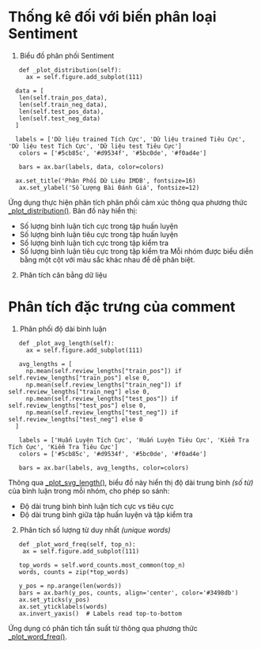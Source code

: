 # Thống kê đối với biến phân loại Sentiment

1. Biểu đồ phân phối Sentiment
```
   def _plot_distribution(self):
     ax = self.figure.add_subplot(111)

  data = [
   len(self.train_pos_data),
   len(self.train_neg_data),
   len(self.test_pos_data),
   len(self.test_neg_data)
  ]

  labels = ['Dữ liệu trained Tích Cực', 'Dữ liệu trained Tiêu Cực', 'Dữ liệu test Tích Cực', 'Dữ liệu test Tiêu Cực']
   colors = ['#5cb85c', '#d9534f', '#5bc0de', '#f0ad4e']

   bars = ax.bar(labels, data, color=colors)

  ax.set_title('Phân Phối Dữ Liệu IMDB', fontsize=16)
   ax.set_ylabel('Số Lượng Bài Đánh Giá', fontsize=12)
```
Ứng dụng thực hiện phân tích phân phối cảm xúc thông qua phương thức <ins>\_plot_distribution()</ins>.
Bản đồ này hiển thị:

- Số lượng bình luận tích cực trong tập huấn luyện
- Số lượng bình luận tiêu cực trong tập huấn luyện
- Số lượng bình luận tích cực trong tập kiểm tra
- Số lượng bình luận tiêu cực trong tập kiểm tra
  Mỗi nhóm được biểu diễn bằng một cột với màu sắc khác nhau để dễ phân biệt.

2. Phân tích cân bằng dữ liệu

# Phân tích đặc trưng của comment

1. Phân phối độ dài bình luận
```
   def _plot_avg_length(self):
     ax = self.figure.add_subplot(111)

   avg_lengths = [
     np.mean(self.review_lengths["train_pos"]) if self.review_lengths["train_pos"] else 0,
     np.mean(self.review_lengths["train_neg"]) if self.review_lengths["train_neg"] else 0,
     np.mean(self.review_lengths["test_pos"]) if self.review_lengths["test_pos"] else 0,
     np.mean(self.review_lengths["test_neg"]) if self.review_lengths["test_neg"] else 0
  ]

   labels = ['Huấn Luyện Tích Cực', 'Huấn Luyện Tiêu Cực', 'Kiểm Tra Tích Cực', 'Kiểm Tra Tiêu Cực']
   colors = ['#5cb85c', '#d9534f', '#5bc0de', '#f0ad4e']

   bars = ax.bar(labels, avg_lengths, color=colors)
```
Thông qua <ins>\_plot_svg_length()</ins>, biểu đồ này hiển thị độ dài trung bình _(số từ)_ của bình luận trong mỗi nhóm, cho phép so sánh:

- Độ dài trung bình bình luận tích cực vs tiêu cực
- Độ dài trung bình giữa tập huấn luyện và tập kiểm tra

2. Phân tích số lượng từ duy nhất _(unique words)_
```
   def _plot_word_freq(self, top_n):
    ax = self.figure.add_subplot(111)

   top_words = self.word_counts.most_common(top_n)
   words, counts = zip(*top_words)

   y_pos = np.arange(len(words))
   bars = ax.barh(y_pos, counts, align='center', color='#3498db')
   ax.set_yticks(y_pos)
   ax.set_yticklabels(words)
   ax.invert_yaxis()  # Labels read top-to-bottom
```
Ứng dụng có phân tích tần suất từ thông qua phương thức <ins>_plot_word_freq()</ins>.
